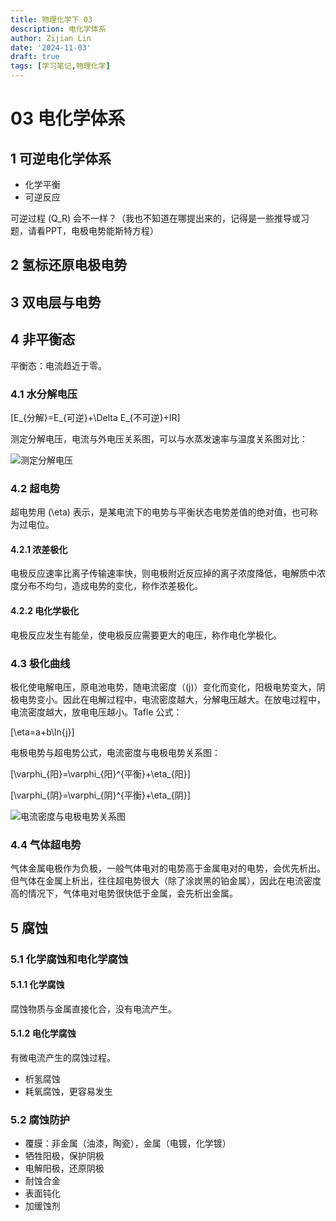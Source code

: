 ```yaml
---
title: 物理化学下 03
description: 电化学体系
author: Zijian Lin
date: '2024-11-03'
draft: true
tags: [学习笔记,物理化学] 
---
```


# 03 电化学体系

## 1 可逆电化学体系

+ 化学平衡
+ 可逆反应

可逆过程 \(Q_R\) 会不一样？（我也不知道在哪提出来的，记得是一些推导或习题，请看PPT，电极电势能斯特方程）

## 2 氢标还原电极电势

## 3 双电层与电势

## 4 非平衡态

平衡态：电流趋近于零。

### 4.1 水分解电压

\[E_{分解}=E_{可逆}+\Delta E_{不可逆}+IR\]

测定分解电压，电流与外电压关系图，可以与水蒸发速率与温度关系图对比：

![测定分解电压](/images/PhysicChem/03-2.png)

### 4.2 超电势

超电势用 \(\eta\) 表示，是某电流下的电势与平衡状态电势差值的绝对值，也可称为过电位。

#### 4.2.1 浓差极化

电极反应速率比离子传输速率快，则电极附近反应掉的离子浓度降低，电解质中浓度分布不均匀，造成电势的变化，称作浓差极化。

#### 4.2.2 电化学极化

电极反应发生有能垒，使电极反应需要更大的电压，称作电化学极化。

### 4.3 极化曲线

极化使电解电压，原电池电势，随电流密度（\(j\)）变化而变化，阳极电势变大，阴极电势变小。因此在电解过程中，电流密度越大，分解电压越大。在放电过程中，电流密度越大，放电电压越小。Tafle 公式：

\[\eta=a+b\ln{j}\]

电极电势与超电势公式，电流密度与电极电势关系图：

\[\varphi_{阳}=\varphi_{阳}^{平衡}+\eta_{阳}\]

\[\varphi_{阴}=\varphi_{阴}^{平衡}+\eta_{阴}\]

![电流密度与电极电势关系图](/images/PhysicChem/03-1.png)

### 4.4 气体超电势

气体金属电极作为负极，一般气体电对的电势高于金属电对的电势，会优先析出。但气体在金属上析出，往往超电势很大（除了涂炭黑的铂金属），因此在电流密度高的情况下，气体电对电势很快低于金属，会先析出金属。

## 5 腐蚀

### 5.1 化学腐蚀和电化学腐蚀

#### 5.1.1 化学腐蚀

腐蚀物质与金属直接化合，没有电流产生。

#### 5.1.2 电化学腐蚀

有微电流产生的腐蚀过程。

+ 析氢腐蚀
+ 耗氧腐蚀，更容易发生

### 5.2 腐蚀防护

+ 覆膜：非金属（油漆，陶瓷），金属（电镀，化学镀）
+ 牺牲阳极，保护阴极
+ 电解阳极，还原阴极
+ 耐蚀合金
+ 表面钝化
+ 加缓蚀剂
